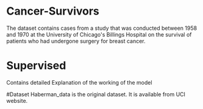 # Cancer-Survivors

The dataset contains cases from a study that was conducted between 1958 and 1970 at the University of Chicago's Billings Hospital on the survival of patients who had undergone surgery for breast cancer.


# Supervised
Contains detailed Explanation of the working of the model

#Dataset
Haberman_data is the original dataset. It is available from UCI website.
